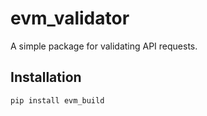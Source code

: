 # evm_validator

A simple package for validating API requests.

## Installation

```bash
pip install evm_build
```
